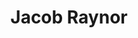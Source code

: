 ---
title: "Jacob Raynor"
collection: people
category: under
image: "/images/raynor.jpg"
role: "Principal Investigator"
department: "College of Engineering, Aerospace Engineering Department, ERAU"
degree: "B.S. - Aerospace Engineering"
link: https://www.linkedin.com/in/jdraynor3/
---